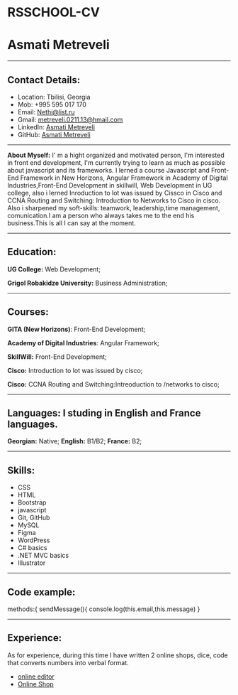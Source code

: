 
# RSSCHOOL-CV

# Asmati Metreveli

-------

## Contact Details:

- Location: Tbilisi, Georgia
- Mob: +995 595 017 170
- Email: Nethi@list.ru
- Gmail: metreveli.0211.13@hmail.com
- LinkedIn: [Asmati Metreveli](https://www.linkedin.com/in/asmati-metreveli-a02285251/)
- GitHub: [Asmati Metreveli](https://github.com/Metreveli-A)

-------

**About Myself:** I' m a hight organized and motivated person, I'm interested in front end development, I'm currently trying to learn as much as possible about javascript and its frameworks.
I lerned a course Javascript and Front-End Framework in New Horizons, Angular Framework in Academy of Digital Industries,Front-End Development in skillwill, Web Development in UG college, also i lerned Inroduction to lot was issued by Cissco in Cisco and CCNA Routing and Switching: Introduction to Networks to Cisco in cisco.
Also i sharpened my soft-skills: teamwork, leadership,time management, comunication.I am a person who always takes me to the end
his business.This is all I can say at the moment.

-------

## Education:

**UG College:** Web Development;

**Grigol Robakidze University:** Business Administration;

-------

## Courses:

**GITA (New Horizons)**: Front-End Development;

**Academy of Digital Industries**: Angular Framework;

**SkillWill:** Front-End Development;

**Cisco:** Introduction to lot was issued by cisco;

**Cisco:** CCNA Routing and Switching:Intreoduction to /networks to cisco;

-------

## Languages: I  studing in English and France languages.

**Georgian:** Native;
**English:** B1/B2;
**France:** B2;

-------

## Skills:

* CSS
* HTML
* Bootstrap
* javascript
* Git, GitHub
* MySQL
* Figma
* WordPress
* C# basics
* .NET MVC basics
* Illustrator
  
-------

## Code example:

  methods:{
            sendMessage(){
                    console.log(this.email,this.message)
            }

-------

## Experience:

As for experience, during this time I have written 2 online shops, dice, code that converts numbers into verbal format.

* [online editor](https://github.com/Metreveli-A/online-editor)
* [Online Shop](https://metreveli-a.github.io/onlineShop-project/)
